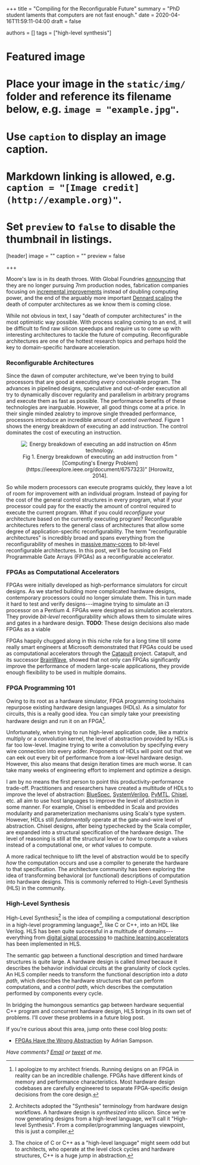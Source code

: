 +++
title = "Compiling for the Reconfigurable Future"
summary = "PhD student laments that computers are not fast enough."
date = 2020-04-16T11:59:11-04:00
draft = false

authors = []
tags = ["high-level synthesis"]

# Featured image
# Place your image in the `static/img/` folder and reference its filename below, e.g. `image = "example.jpg"`.
# Use `caption` to display an image caption.
#   Markdown linking is allowed, e.g. `caption = "[Image credit](http://example.org)"`.
# Set `preview` to `false` to disable the thumbnail in listings.
[header]
image = ""
caption = ""
preview = false

+++

Moore's law is in its death throes. With Global Foundries [announcing][gf-7nm]
that they are no longer pursuing 7nm production nodes, fabrication companies
focusing on [incremental improvements][intel-roadmap] instead of doubling
computing power, and the end of the arguably more
important [Dennard scaling][dscaling] the death of computer architectures
as we know them is coming close.

While not obvious in text, I say "death of computer architectures" in the
most optimistic way possible. With process scaling coming to an end, it will
be difficult to find raw silicon speedups and require us to come up with
interesting architectures to tackle the future of computing. Reconfigurable
architectures are one of the hottest research topics and perhaps hold the
key to domain-specific hardware acceleration.

### Reconfigurable Architectures

Since the dawn of computer architecture, we've been trying to build processors
that are good at executing *every* conceivable program. The advances in
pipelined designs, speculative and out-of-order execution all try to
dynamically discover regularity and parallelism in arbitrary programs and
execute them as fast as possible. The performance benefits of these technologies
are inarguable. However, all good things come at a price. In their single
minded zealotry to improve single threaded performance, processors introduce
an incredible amount of *control overhead*. Figure 1 shows the energy
breakdown of executing an add instruction. The control dominates the cost of
executing an instruction.

<center>
<figure>
<img src="/img/energy-breakdown.png"
     alt="Energy breakdown of executing an add instruction on 45nm technology.">
</img>
<figcaption>
Fig 1.
Energy breakdown of executing an add instruction from
"[Computing's Energy Problem](https://ieeexplore.ieee.org/document/6757323)" [Horowitz, 2014].
</figcaption>
</figure>
</center>

So while modern processors
can execute programs quickly, they leave a lot of room for improvement
with an individual program.
Instead of paying for the cost of the general control structures in every program,
what if your processor could pay for the exactly the amount of control required
to execute the current program.
What if you
could *reconfigure* your architecture
based on the currently executing program?
Reconfigurable architectures refers to the general class of architectures
that allow some degree of application-specific reconfigurability. The term
"reconfigurable architectures" is incredibly broad and spans everything from
the reconfigurability of meshes in [massive many-cores][celerity] to bit-level
reconfigurable architectures. In this post, we'll be focusing on Field
Programmable Gate Arrays (FPGAs) as a reconfigurable accelerator.

### FPGAs as Computational Accelerators

FPGAs were initially developed as high-performance simulators for circuit
designs. As we started building more complicated hardware designs,
contemporary processors could no longer simulate them. This in turn
made it hard to test and verify designs---imagine trying to simulate an i3
processor on a Pentium 4. FPGAs were designed as simulation accelerators. They
provide *bit-level* reconfigurability which allows them to simulate wires and
gates in a hardware design. **TODO**: These design decisions also made FPGAs as a viable

FPGAs happily chugged along in this niche role for a long time till some really
smart engineers at Microsoft demonstrated that FPGAs could be used as
computational accelerators through the [Catapult][] project. Catapult, and
its successor [BrainWave][], showed that not only can FPGAs significantly
improve the performance of modern large-scale applications, they provide enough
flexibility to be used in multiple domains.

### FPGA Programming 101

Owing to its root as a hardware simulator, FPGA programming toolchains repurpose
existing hardware design languages (HDLs). As a simulator for circuits, this is
a really good idea. You can simply take your preexisting hardware design and
run it on an FPGA[^2].

Unfortunately, when trying to run high-level application code, like a matrix
multiply or a convolution kernel, the level of abstraction provided by HDLs
is far too low-level.
Imagine
trying to write a convolution by specifying every wire connection
into every adder. Proponents
of HDLs will point out that we can eek out every bit of performance from a
low-level hardware design. However, this also means that design iteration times
are much worse. It can take many weeks of engineering effort to implement
and optimize a design.

I am by no means the first person to point this productivity-performance
trade-off. Practitioners and researchers have created a multitude of
HDLs to improve the level of abstraction: [BlueSpec][], [SystemVerilog][], [PyMTL][],
[Chisel][], etc. all aim to use host languages to improve the level of abstraction
in some manner. For example, Chisel is embedded in Scala and provides
modularity and parameterization mechanisms using Scala's type system.
However, HDLs still *fundamentally* operate at the gate-and-wire
level of abstraction. Chisel designs, after being typechecked by the Scala
compiler, are expanded into a structural specification of the hardware design.
The level of reasoning is still at the structural level or *how* to compute
a values instead of a computational one, or *what* values to compute.

A more radical technique to lift the level of abstraction would be to specify
*how* the computation occurs and use a compiler to generate the hardware to
that specification. The architecture community has been exploring the idea
of transforming behavioral (or functional) descriptions of computation
into hardware designs. This is commonly referred to High-Level Synthesis (HLS)
in the community.

### High-Level Synthesis

High-Level Synthesis[^3] is the idea of compiling a computational description
in a high-level programming language[^4], like C or C++, into an HDL like
Verilog. HLS has been quite successful in a multitude of domains---everything
from [digital signal processing][hls-dsp] to [machine learning
accelerators][hls-ml] has been implemented in HLS.

The semantic gap between a functional description and timed hardware structures
is quite large. A hardware design is called *timed* because it describes the
behavior individual circuits at the granularity of clock cycles. An HLS
compiler needs to transform the functional description into a *data path*,
which describes the hardware structures that can perform computations, and
a *control path*, which describes the computation performed by components every
cycle.

In bridging the humongous semantics gap between hardware sequential C++ program
and concurrent hardware design, HLS brings in its own set of problems. I'll
cover these problems in a future blog post.

If you're curious about this area, jump onto these cool blog posts:

- [FPGAs Have the Wrong Abstraction][fpga-wrong] by Adrian Sampson.

[^2]: I apologize to my architect friends. Running designs on an FPGA in reality can be an incredible challenge. FPGAs have different kinds of memory and performance characteristics. Most hardware design codebases are carefully engineered to separate FPGA-specific design decisions from the core design.

[^3]: Architects adopted the "Synthesis" terminology from hardware design workflows. A hardware design is *synthesized* into silicon. Since we're now generating designs from a high-level language, we'll call it "High-level Synthesis". From a compiler/programming languages viewpoint, this is just a compiler.

[^4]: The choice of C or C++ as a "high-level language" might seem odd but to architects, who operate at the level clock cycles and hardware structures, C++ is a huge jump in abstraction.


[gf-7nm]: https://www.anandtech.com/show/13277/globalfoundries-stops-all-7nm-development
[dscaling]: https://en.wikipedia.org/wiki/Dennard_scaling
[intel-roadmap]: https://www.anandtech.com/show/15217/intels-manufacturing-roadmap-from-2019-to-2029
[reconf]: https://en.wikipedia.org/wiki/Reconfigurable_computing
[catapult]: https://www.microsoft.com/en-us/research/project/project-catapult/
[brainwave]: https://www.microsoft.com/en-us/research/project/project-brainwave/
[celerity]: http://opencelerity.org/
[bluespec]: https://bluespec.com/
[systemverilog]: https://en.wikipedia.org/wiki/SystemVerilog
[pymtl]: https://github.com/cornell-brg/pymtl3
[chisel]: https://www.chisel-lang.org/
[hls-dsp]: https://ieeexplore.ieee.org/document/1466178
[hls-ml]: https://dl.acm.org/doi/10.1145/3020078.3021741
[fpga-wrong]: https://www.cs.cornell.edu/~asampson/blog/fpgaabstraction.html

_Have comments? [Email](mailto:rachit.nigam12@gmail.com) or [tweet](https://twitter.com/notypes) at me._
